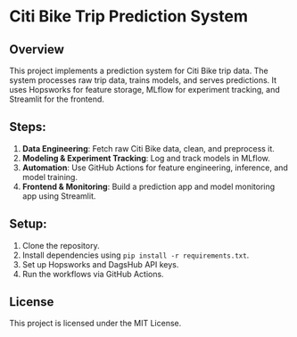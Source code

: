 # Citi Bike Trip Prediction System

## Overview
This project implements a prediction system for Citi Bike trip data. The system processes raw trip data, trains models, and serves predictions. It uses Hopsworks for feature storage, MLflow for experiment tracking, and Streamlit for the frontend.

## Steps:
1. **Data Engineering**: Fetch raw Citi Bike data, clean, and preprocess it.
2. **Modeling & Experiment Tracking**: Log and track models in MLflow.
3. **Automation**: Use GitHub Actions for feature engineering, inference, and model training.
4. **Frontend & Monitoring**: Build a prediction app and model monitoring app using Streamlit.

## Setup:
1. Clone the repository.
2. Install dependencies using `pip install -r requirements.txt`.
3. Set up Hopsworks and DagsHub API keys.
4. Run the workflows via GitHub Actions.

## License
This project is licensed under the MIT License.
